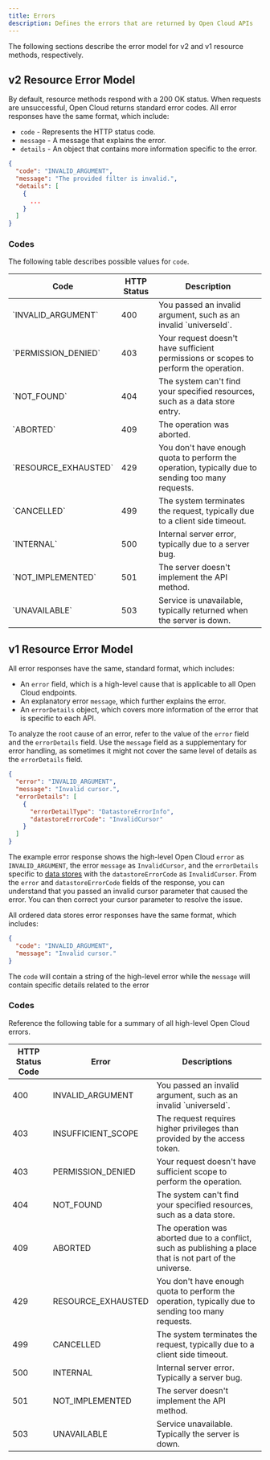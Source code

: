```yaml
---
title: Errors
description: Defines the errors that are returned by Open Cloud APIs
---
```


The following sections describe the error model for v2 and v1 resource methods,
respectively.

## v2 Resource Error Model

By default, resource methods respond with a 200 OK status. When requests are
unsuccessful, Open Cloud returns standard error codes. All error responses have
the same format, which include:

- `code` - Represents the HTTP status code.
- `message` - A message that explains the error.
- `details` - An object that contains more information specific to the error.

```json title='Example Error'
{
  "code": "INVALID_ARGUMENT",
  "message": "The provided filter is invalid.",
  "details": [
    {
      ...
    }
  ]
}
```

### Codes

The following table describes possible values for `code`.

<table>
  <thead>
    <tr>
      <th>Code</th>
      <th>HTTP Status</th>
      <th>Description</th>
    </tr>
  </thead>
  <tbody>
    <tr>
      <td>`INVALID_ARGUMENT`</td>
      <td>400</td>
      <td>You passed an invalid argument, such as an invalid `universeId`.</td>
    </tr>
    <tr>
      <td>`PERMISSION_DENIED`</td>
      <td>403</td>
      <td>Your request doesn't have sufficient permissions or scopes to perform the operation.</td>
    </tr>
    <tr>
      <td>`NOT_FOUND`</td>
      <td>404</td>
      <td>The system can't find your specified resources, such as a data store entry.</td>
    </tr>
    <tr>
      <td>`ABORTED`</td>
      <td>409</td>
      <td>The operation was aborted.</td>
    </tr>
    <tr>
      <td>`RESOURCE_EXHAUSTED`</td>
      <td>429</td>
      <td>You don't have enough quota to perform the operation, typically due to sending too many requests.</td>
    </tr>
    <tr>
      <td>`CANCELLED`</td>
      <td>499</td>
      <td>The system terminates the request, typically due to a client side timeout.</td>
    </tr>
    <tr>
      <td>`INTERNAL`</td>
      <td>500</td>
      <td>Internal server error, typically due to a server bug.</td>
    </tr>
    <tr>
      <td>`NOT_IMPLEMENTED`</td>
      <td>501</td>
      <td>The server doesn't implement the API method.</td>
    </tr>
    <tr>
      <td>`UNAVAILABLE`</td>
      <td>503</td>
      <td>Service is unavailable, typically returned when the server is down.</td>
    </tr>
  </tbody>
</table>

## v1 Resource Error Model

All error responses have the same, standard format, which includes:

- An `error` field, which is a high-level cause that is applicable to all Open Cloud endpoints.
- An explanatory error `message`, which further explains the error.
- An `errorDetails` object, which covers more information of the error that is specific to each API.

To analyze the root cause of an error, refer to the value of the `error` field and the `errorDetails` field. Use the `message` field as a supplementary for error handling, as sometimes it might not cover the same level of details as the `errorDetails` field.

```json title='Example Standard DataStores Error Response'
{
  "error": "INVALID_ARGUMENT",
  "message": "Invalid cursor.",
  "errorDetails": [
    {
      "errorDetailType": "DatastoreErrorInfo",
      "datastoreErrorCode": "InvalidCursor"
    }
  ]
}
```

The example error response shows the high-level Open Cloud `error` as `INVALID_ARGUMENT`, the error `message` as `InvalidCursor`, and the `errorDetails` specific to [data stores](../../reference/cloud/datastores-api/v1.json) with the `datastoreErrorCode` as `InvalidCursor`. From the `error` and `datastoreErrorCode` fields of the response, you can understand that you passed an invalid cursor parameter that caused the error. You can then correct your cursor parameter to resolve the issue.

All ordered data stores error responses have the same format, which includes:

```json title='Example Ordered DataStores Error Response'
{
  "code": "INVALID_ARGUMENT",
  "message": "Invalid cursor."
}
```

The `code` will contain a string of the high-level error while the `message` will contain specific details related to the error

### Codes

Reference the following table for a summary of all high-level Open Cloud errors.

<table>
  <thead>
    <tr>
      <th>HTTP Status Code</th>
      <th>Error</th>
      <th>Descriptions</th>
    </tr>
  </thead>
  <tbody>
    <tr>
      <td>400</td>
      <td>INVALID_ARGUMENT</td>
      <td>You passed an invalid argument, such as an invalid `universeId`.</td>
    </tr>
    <tr>
      <td>403</td>
      <td>INSUFFICIENT_SCOPE</td>
      <td>The request requires higher privileges than provided by the access token.</td>
    </tr>
    <tr>
      <td>403</td>
      <td>PERMISSION_DENIED</td>
      <td>Your request doesn't have sufficient scope to perform the operation.</td>
    </tr>
    <tr>
      <td>404</td>
      <td>NOT_FOUND</td>
      <td>The system can't find your specified resources, such as a data store.</td>
    </tr>
    <tr>
      <td>409</td>
      <td>ABORTED</td>
      <td>The operation was aborted due to a conflict, such as publishing a place that is not part of the universe.</td>
    </tr>
    <tr>
      <td>429</td>
      <td>RESOURCE_EXHAUSTED</td>
      <td>You don't have enough quota to perform the operation, typically due to sending too many requests.</td>
    </tr>
    <tr>
      <td>499</td>
      <td>CANCELLED</td>
      <td>The system terminates the request, typically due to a client side timeout.</td>
    </tr>
    <tr>
      <td>500</td>
      <td>INTERNAL</td>
      <td>Internal server error. Typically a server bug.</td>
    </tr>
    <tr>
      <td>501</td>
      <td>NOT_IMPLEMENTED</td>
      <td>The server doesn't implement the API method.</td>
    </tr>
    <tr>
      <td>503</td>
      <td>UNAVAILABLE</td>
      <td>Service unavailable. Typically the server is down.</td>
    </tr>
  </tbody>
</table>
